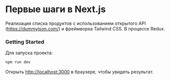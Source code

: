 # Первые шаги в Next.js
Реализация списка продуктов с использованием открытого API (https://dummyjson.com/) и фреймворка Tailwind CSS. В процессе Redux.

### Getting Started

Для запуска проекта:

```bash
npm run dev
```

Открыть [http://localhost:3000](http://localhost:3000) в браузере, чтобы увидеть результат.


